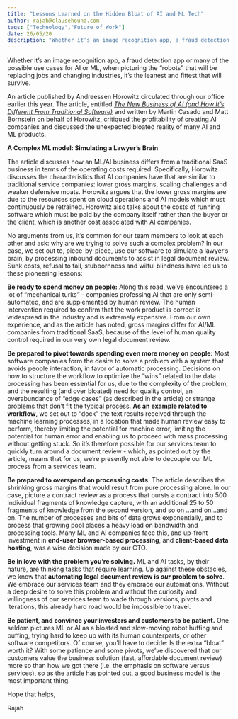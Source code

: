 ```yaml
---
title: "Lessons Learned on the Hidden Bloat of AI and ML Tech"
author: rajah@clausehound.com
tags: ["Technology","Future of Work"]
date: 26/05/20
description: "Whether it’s an image recognition app, a fraud detection app or many of the possible use cases for AI or ML, when picturing the “robots” that will be replacing jobs and changing industries, it’s the leanest and fittest that will survive."
---
```



Whether it’s an image recognition app, a fraud detection app or many of the possible use cases for AI or ML, when picturing the “robots” that will be replacing jobs and changing industries, it’s the leanest and fittest that will survive.

An article published by Andreessen Horowitz circulated through our office earlier this year. The article, entitled *[The New Business of AI (and How It’s Different From Traditional Software)](https://a16z.com/2020/02/16/the-new-business-of-ai-and-how-its-different-from-traditional-software/)* and written by Martin Casado and Matt Bornstein on behalf of Horowitz, critiqued the profitability of creating AI companies and discussed the unexpected bloated reality of many AI and ML products.

**A Complex ML model: Simulating a Lawyer’s Brain**

The article discusses how an ML/AI business differs from a traditional SaaS business in terms of the operating costs required. Specifically, Horowitz discusses the characteristics that AI companies have that are similar to traditional service companies: lower gross margins, scaling challenges and weaker defensive moats. Horowitz argues that the lower gross margins are due to the resources spent on cloud operations and AI models which must continuously be retrained. Horowitz also talks about the costs of running software which must be paid by the company itself rather than the buyer or the client, which is another cost associated with AI companies. 

No arguments from us, it’s common for our team members to look at each other and ask: why are we trying to solve such a complex problem? In our case, we set out to, piece-by-piece, use our software to simulate a lawyer’s brain, by processing inbound documents to assist in legal document review. Sunk costs, refusal to fail, stubbornness and wilful blindness have led us to these pioneering lessons:

**Be ready to spend money on people:** Along this road, we’ve encountered a lot of “mechanical turks” - companies professing AI that are only semi-automated, and are supplemented by human review. The human intervention required to confirm that the work product is correct is widespread in the industry and is extremely expensive. From our own experience, and as the article has noted, gross margins differ for AI/ML companies from traditional SaaS, because of the level of human quality control required in our very own legal document review.

**Be prepared to pivot towards spending even more money on people:** Most software companies form the desire to solve a problem with a system that avoids people interaction, in favor of automatic processing. Decisions on how to structure the workflow to optimize the “wins” related to the data processing has been essential for us, due to the complexity of the problem, and the resulting (and over bloated) need for quality control, an overabundance of “edge cases” (as described in the article) or strange problems that don’t fit the typical process. **As an example related to workflow**, we set out to “dock” the text results received through the  machine learning processes, in a location that made human review easy to perform, thereby limiting the potential for machine error, limiting the potential for human error and enabling us to proceed with mass processing without getting stuck. So it’s therefore possible for our services team to quickly turn around a document review - which, as pointed out by the article, means that for us, we’re presently not able to decouple our ML process from a services team.

**Be prepared to overspend on processing costs.** The article describes the shrinking gross margins that would result from pure processing alone. In our case, picture a contract review as a process that bursts a contract into 500 individual fragments of knowledge capture, with an additional 25 to 50 fragments of knowledge from the second version, and so on ...and on...and on. The number of processes and bits of data grows exponentially, and to process that growing pool places a heavy load on bandwidth and processing tools. Many ML and AI companies face this, and up-front investment in **end-user browser-based processing**, and **client-based data hosting**, was a wise decision made by our CTO.

**Be in love with the problem you’re solving.** ML and AI tasks, by their nature, are thinking tasks that require learning. Up against these obstacles, we know that **automating legal document review is *our* problem to solve**. We embrace our services team and they embrace our automations. Without a deep desire to solve this problem and without the curiosity and willingness of our services team to wade through versions, pivots and iterations, this already hard road would be impossible to travel.

**Be patient, and convince your investors and customers to be patient.** One seldom pictures ML or AI as a bloated and slow-moving robot huffing and puffing, trying hard to keep up with its human counterparts, or other software competitors. Of course, you’ll have to decide: Is the extra “bloat” worth it? With some patience and some pivots, we’ve discovered that our customers value the business solution (fast, affordable document review) more so than how we got there (i.e. the emphasis on software versus services), so as the article has pointed out, a good business model is the most important thing.

Hope that helps,

Rajah
